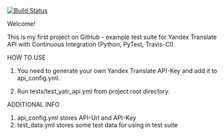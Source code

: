 [![Build Status](https://travis-ci.org/BetterCallKowalski/TestYandexTranslateApi.svg?branch=master)](https://travis-ci.org/BetterCallKowalski/TestYandexTranslateApi)

Welcome!


This is my first project on GitHub - example test suite for Yandex Translate API 
with Continuous Integration (Python, PyTest, Travis-CI).


HOW TO USE

1. You need to generate your own Yandex Translate API-Key and add it to api_config.yml.

2. Run tests/test_yatr_api.yml from project root directory.


ADDITIONAL INFO

1. api_config.yml stores API-Url and API-Key
2. test_data.yml stores some test data for using in test suite


